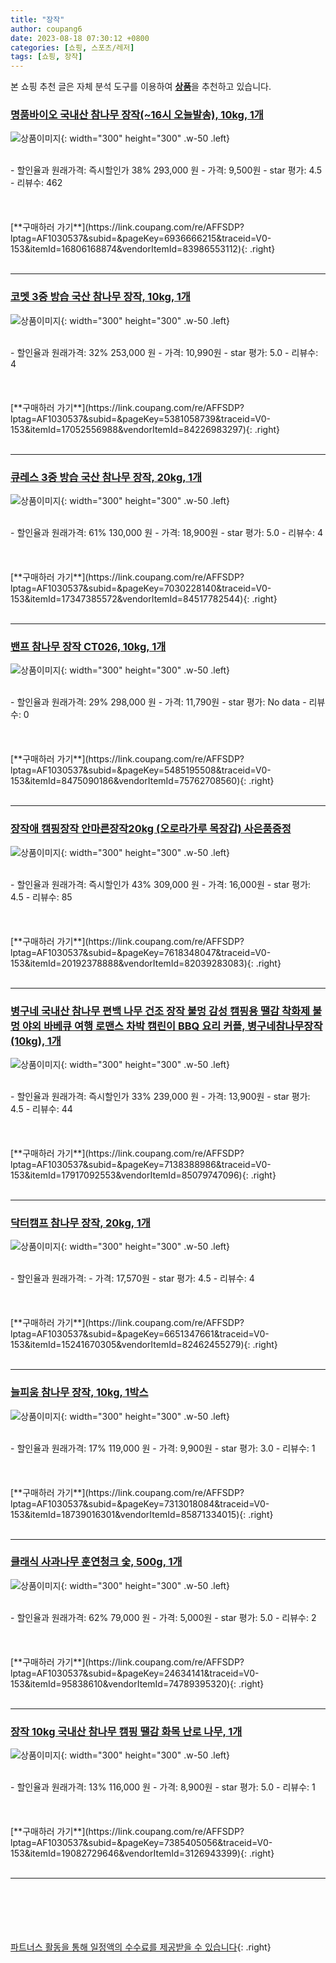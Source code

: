 ```yaml
---
title: "장작"
author: coupang6
date: 2023-08-18 07:30:12 +0800
categories: [쇼핑, 스포츠/레저]
tags: [쇼핑, 장작]
---
```


본 쇼핑 추천 글은 자체 분석 도구를 이용하여 [**상품**](https://link.coupang.com/a/bao1ui)을 추천하고 있습니다.

### [명품바이오 국내산 참나무 장작(~16시 오늘발송), 10kg, 1개](https://link.coupang.com/re/AFFSDP?lptag=AF1030537&subid=&pageKey=6936666215&traceid=V0-153&itemId=16806168874&vendorItemId=83986553112)

![상품이미지](https://thumbnail10.coupangcdn.com/thumbnails/remote/230x230ex/image/vendor_inventory/b950/07a6711d423d216f921c3209f2fdbe397a9fbd476763b7111d36ea4c7b93.jpg){: width="300" height="300" .w-50 .left}


<br>
- 할인율과 원래가격: 즉시할인가 38%  293,000   원
- 가격: 9,500원
- star 평가: 4.5
- 리뷰수: 462
<br>
<br>
<br>
<br>
[**구매하러 가기**](https://link.coupang.com/re/AFFSDP?lptag=AF1030537&subid=&pageKey=6936666215&traceid=V0-153&itemId=16806168874&vendorItemId=83986553112){: .right}
<br>
<br>

---

### [코멧 3중 방습 국산 참나무 장작, 10kg, 1개](https://link.coupang.com/re/AFFSDP?lptag=AF1030537&subid=&pageKey=5381058739&traceid=V0-153&itemId=17052556988&vendorItemId=84226983297)

![상품이미지](https://thumbnail8.coupangcdn.com/thumbnails/remote/230x230ex/image/retail/images/7277525902728950-51b2c26c-b204-4dcd-8442-72bd2733fe14.png){: width="300" height="300" .w-50 .left}


<br>
- 할인율과 원래가격: 32%  253,000   원
- 가격: 10,990원
- star 평가: 5.0
- 리뷰수: 4
<br>
<br>
<br>
<br>
[**구매하러 가기**](https://link.coupang.com/re/AFFSDP?lptag=AF1030537&subid=&pageKey=5381058739&traceid=V0-153&itemId=17052556988&vendorItemId=84226983297){: .right}
<br>
<br>

---

### [큐레스 3중 방습 국산 참나무 장작, 20kg, 1개](https://link.coupang.com/re/AFFSDP?lptag=AF1030537&subid=&pageKey=7030228140&traceid=V0-153&itemId=17347385572&vendorItemId=84517782544)

![상품이미지](https://thumbnail7.coupangcdn.com/thumbnails/remote/230x230ex/image/retail/images/2976989912562808-ae0746dd-7fd0-43e7-bac2-901df61650d1.jpg){: width="300" height="300" .w-50 .left}


<br>
- 할인율과 원래가격: 61%  130,000   원
- 가격: 18,900원
- star 평가: 5.0
- 리뷰수: 4
<br>
<br>
<br>
<br>
[**구매하러 가기**](https://link.coupang.com/re/AFFSDP?lptag=AF1030537&subid=&pageKey=7030228140&traceid=V0-153&itemId=17347385572&vendorItemId=84517782544){: .right}
<br>
<br>

---

### [밴프 참나무 장작 CT026, 10kg, 1개](https://link.coupang.com/re/AFFSDP?lptag=AF1030537&subid=&pageKey=5485195508&traceid=V0-153&itemId=8475090186&vendorItemId=75762708560)

![상품이미지](https://thumbnail9.coupangcdn.com/thumbnails/remote/230x230ex/image/retail/images/1664484133960361-2c3f9b16-ea6b-4843-9eb9-7d9ddd73c73b.jpg){: width="300" height="300" .w-50 .left}


<br>
- 할인율과 원래가격: 29%  298,000   원
- 가격: 11,790원
- star 평가: No data
- 리뷰수: 0
<br>
<br>
<br>
<br>
[**구매하러 가기**](https://link.coupang.com/re/AFFSDP?lptag=AF1030537&subid=&pageKey=5485195508&traceid=V0-153&itemId=8475090186&vendorItemId=75762708560){: .right}
<br>
<br>

---

### [장작애 캠핑장작 안마른장작20kg (오로라가루 목장갑) 사은품증정](https://link.coupang.com/re/AFFSDP?lptag=AF1030537&subid=&pageKey=7618348047&traceid=V0-153&itemId=20192378888&vendorItemId=82039283083)

![상품이미지](https://thumbnail9.coupangcdn.com/thumbnails/remote/230x230ex/image/vendor_inventory/86c0/55f23837f96dcbfbbb949250966ba080afe377472a3559a5911df9ebf5bd.jpg){: width="300" height="300" .w-50 .left}


<br>
- 할인율과 원래가격: 즉시할인가 43%  309,000   원
- 가격: 16,000원
- star 평가: 4.5
- 리뷰수: 85
<br>
<br>
<br>
<br>
[**구매하러 가기**](https://link.coupang.com/re/AFFSDP?lptag=AF1030537&subid=&pageKey=7618348047&traceid=V0-153&itemId=20192378888&vendorItemId=82039283083){: .right}
<br>
<br>

---

### [병구네 국내산 참나무 편백 나무 건조 장작 불멍 감성 캠핑용 땔감 착화제 불멍 야외 바베큐 여행 로맨스 차박 캠린이 BBQ 요리 커플, 병구네참나무장작(10kg), 1개](https://link.coupang.com/re/AFFSDP?lptag=AF1030537&subid=&pageKey=7138388986&traceid=V0-153&itemId=17917092553&vendorItemId=85079747096)

![상품이미지](https://thumbnail10.coupangcdn.com/thumbnails/remote/230x230ex/image/vendor_inventory/9ace/892ca6e8cd0b164233c9eeca09c61f2d7772ac4ecc90bfeed15a4c19c9b8.jpg){: width="300" height="300" .w-50 .left}


<br>
- 할인율과 원래가격: 즉시할인가 33%  239,000   원
- 가격: 13,900원
- star 평가: 4.5
- 리뷰수: 44
<br>
<br>
<br>
<br>
[**구매하러 가기**](https://link.coupang.com/re/AFFSDP?lptag=AF1030537&subid=&pageKey=7138388986&traceid=V0-153&itemId=17917092553&vendorItemId=85079747096){: .right}
<br>
<br>

---

### [닥터캠프 참나무 장작, 20kg, 1개](https://link.coupang.com/re/AFFSDP?lptag=AF1030537&subid=&pageKey=6651347661&traceid=V0-153&itemId=15241670305&vendorItemId=82462455279)

![상품이미지](https://thumbnail10.coupangcdn.com/thumbnails/remote/230x230ex/image/retail/images/6156936560656012-ee44ee3f-fdc7-4834-ab73-e3b8ef3cc7ff.jpg){: width="300" height="300" .w-50 .left}


<br>
- 할인율과 원래가격: 
- 가격: 17,570원
- star 평가: 4.5
- 리뷰수: 4
<br>
<br>
<br>
<br>
[**구매하러 가기**](https://link.coupang.com/re/AFFSDP?lptag=AF1030537&subid=&pageKey=6651347661&traceid=V0-153&itemId=15241670305&vendorItemId=82462455279){: .right}
<br>
<br>

---

### [늘피움 참나무 장작, 10kg, 1박스](https://link.coupang.com/re/AFFSDP?lptag=AF1030537&subid=&pageKey=7313018084&traceid=V0-153&itemId=18739016301&vendorItemId=85871334015)

![상품이미지](https://thumbnail10.coupangcdn.com/thumbnails/remote/230x230ex/image/retail/images/2023/05/04/14/5/0bc97b8f-2444-4958-9f13-bc3eca23fcf8.jpg){: width="300" height="300" .w-50 .left}


<br>
- 할인율과 원래가격: 17%  119,000   원
- 가격: 9,900원
- star 평가: 3.0
- 리뷰수: 1
<br>
<br>
<br>
<br>
[**구매하러 가기**](https://link.coupang.com/re/AFFSDP?lptag=AF1030537&subid=&pageKey=7313018084&traceid=V0-153&itemId=18739016301&vendorItemId=85871334015){: .right}
<br>
<br>

---

### [클래식 사과나무 훈연청크 숯, 500g, 1개](https://link.coupang.com/re/AFFSDP?lptag=AF1030537&subid=&pageKey=24634141&traceid=V0-153&itemId=95838610&vendorItemId=74789395320)

![상품이미지](https://thumbnail6.coupangcdn.com/thumbnails/remote/230x230ex/image/retail/images/2021/03/31/10/2/a8d9752f-389b-4697-a8e9-dd6bf082deff.jpg){: width="300" height="300" .w-50 .left}


<br>
- 할인율과 원래가격: 62%  79,000   원
- 가격: 5,000원
- star 평가: 5.0
- 리뷰수: 2
<br>
<br>
<br>
<br>
[**구매하러 가기**](https://link.coupang.com/re/AFFSDP?lptag=AF1030537&subid=&pageKey=24634141&traceid=V0-153&itemId=95838610&vendorItemId=74789395320){: .right}
<br>
<br>

---

### [장작 10kg 국내산 참나무 캠핑 땔감 화목 난로 나무, 1개](https://link.coupang.com/re/AFFSDP?lptag=AF1030537&subid=&pageKey=7385405056&traceid=V0-153&itemId=19082729646&vendorItemId=3126943399)

![상품이미지](https://thumbnail9.coupangcdn.com/thumbnails/remote/230x230ex/image/vendor_inventory/2ef5/46fc8a0a788be621ed4b98284735e9ec12b10739396fa19ceabfe6726ca1.jpg){: width="300" height="300" .w-50 .left}


<br>
- 할인율과 원래가격: 13%  116,000   원
- 가격: 8,900원
- star 평가: 5.0
- 리뷰수: 1
<br>
<br>
<br>
<br>
[**구매하러 가기**](https://link.coupang.com/re/AFFSDP?lptag=AF1030537&subid=&pageKey=7385405056&traceid=V0-153&itemId=19082729646&vendorItemId=3126943399){: .right}
<br>
<br>

---
<br><br><br><br><br> [파트너스 활동을 통해 일정액의 수수료를 제공받을 수 있습니다](https://link.coupang.com/a/bao1ui){: .right}